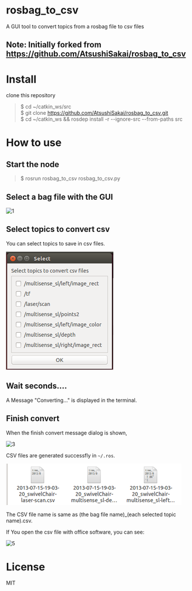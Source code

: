 # rosbag_to_csv

A GUI tool to convert topics from a rosbag file to csv files

## Note: Initially forked from https://github.com/AtsushiSakai/rosbag_to_csv

# Install

clone this repository

> $ cd ~/catkin_ws/src  
> $ git clone https://github.com/AtsushiSakai/rosbag_to_csv.git  
> $ cd ~/catkin_ws && rosdep install -r --ignore-src --from-paths src

# How to use

## Start the node

> $ rosrun rosbag_to_csv rosbag_to_csv.py

## Select a bag file with the GUI

![1](https://github.com/AtsushiSakai/rosbag_to_csv/wiki/1.png)

## Select topics to convert csv

You can select topics to save in csv files.

![2](https://github.com/AtsushiSakai/rosbag_to_csv/blob/master/images/pic1.png)

## Wait seconds....

A Message "Converting..." is displayed in the terminal.

## Finish convert

When the finish convert message dialog is shown,

![3](https://github.com/AtsushiSakai/rosbag_filter_gui/wiki/4.png)

CSV files are generated successfly in `~/.ros`.

![4](https://github.com/AtsushiSakai/rosbag_to_csv/blob/master/images/pic2.png)


The CSV file name is same as (the bag file name)_(each selected topic name).csv.

If You open the csv file with office software, you can see:

![5](https://github.com/AtsushiSakai/rosbag_to_csv/wiki/3.png)


# License

MIT

